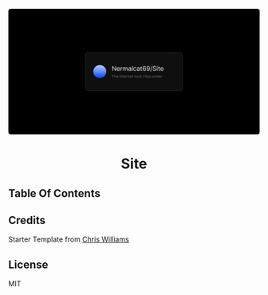 <div align="center">
  
![cover-image](cover.png)

</div>
<h1 align="center">
  Site
</h1>


## Table Of Contents


## Credits

Starter Template from [Chris Williams](https://github.com/chrismwilliams/astro-theme-cactus)
## License

MIT
